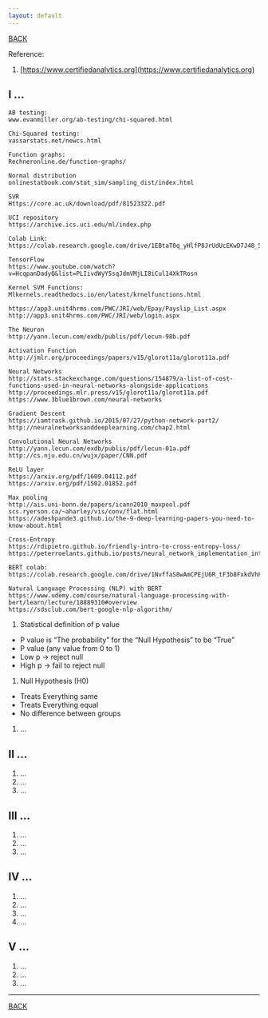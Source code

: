 ```yaml
---
layout: default
---
```


[BACK](./)

Reference:

1. [https://www.certifiedanalytics.org](https://www.certifiedanalytics.org)

## I ...
```
AB testing:
www.evanmiller.org/ab-testing/chi-squared.html

Chi-Squared testing:
vassarstats.net/newcs.html

Function graphs:
Rechneronline.de/function-graphs/

Normal distribution
onlinestatbook.com/stat_sim/sampling_dist/index.html

SVR
Https://core.ac.uk/download/pdf/81523322.pdf

UCI repository
https://archive.ics.uci.edu/ml/index.php

Colab Link:
https://colab.research.google.com/drive/1EBtaT0q_yHlfP8JrUdUcEKwD7J48_5Ya

TensorFlow
https://www.youtube.com/watch?v=HcqpanDadyQ&list=PLIivdWyY5sqJdmVMjLI8iCul14XkTRosn

Kernel SVM Functions:
Mlkernels.readthedocs.io/en/latest/krnelfunctions.html

https://app3.unit4hrms.com/PWC/JRI/web/Epay/Payslip_List.aspx
http://app3.unit4hrms.com/PWC/JRI/web/login.aspx

The Neuron
http://yann.lecun.com/exdb/publis/pdf/lecun-98b.pdf

Activation Function
http://jmlr.org/proceedings/papers/v15/glorot11a/glorot11a.pdf

Neural Networks
http://stats.stackexchange.com/questions/154879/a-list-of-cost-functions-used-in-neural-networks-alongside-applications
http://proceedings.mlr.press/v15/glorot11a/glorot11a.pdf
https://www.3blue1brown.com/neural-networks

Gradient Descent
https://iamtrask.github.io/2015/07/27/python-network-part2/
http://neuralnetworksanddeeplearning.com/chap2.html

Convolutional Neural Networks
http://yann.lecun.com/exdb/publis/pdf/lecun-01a.pdf
http://cs.nju.edu.cn/wujx/paper/CNN.pdf

ReLU layer
https://arxiv.org/pdf/1609.04112.pdf
https://arxiv.org/pdf/1502.01852.pdf

Max pooling
http://ais.uni-bonn.de/papers/icann2010_maxpool.pdf
scs.ryerson.ca/~aharley/vis/conv/flat.html
https://adeshpande3.github.io/the-9-deep-learning-papers-you-need-to-know-about.html

Cross-Entropy
https://rdipietro.github.io/friendly-intro-to-cross-entropy-loss/
https://peterroelants.github.io/posts/neural_network_implementation_intermezzo02/

BERT colab:
https://colab.research.google.com/drive/1NvffaS8wAmCPEjU6R_tF3b8FxkdVhFR5

Natural Language Processing (NLP) with BERT 
https://www.udemy.com/course/natural-language-processing-with-bert/learn/lecture/18889310#overview
https://sdsclub.com/bert-google-nlp-algorithm/
```
1. Statistical definition of p value
*   P value is “The probability” for the “Null Hypothesis” to be “True”
*   P value (any value from 0 to 1)
*   Low p -> reject null
*   High p -> fail to reject null

1. Null Hypothesis (H0)
*   Treats Everything same
*   Treats Everything equal
*   No difference between groups

1. ...

## II ...

1. ...
1. ...
1. ...

## III ...

1. ...
1. ...
1. ...

## IV ...

1. ...
1. ...
1. ...
1. ...

## V ...

1. ...
1. ...
1. ...

* * *

[BACK](./)
